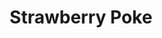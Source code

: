 ---
abv: 4.7%
alt:
availability: Keg
bitterness: 
description: Poke is our interpretation of a historical Berliner Weisse. We utilize a no boil method of brewing while simply heating the wort to near boiling temperatures to sterilize it. The beer is then aged with a mixed culture for 3-6 months and aged on SC strawberries.
gravity: 
hops: 
ibu: N/A
img: poke-strawberry.png
layout: beer
malt: 
modal-id: poke-strawberry
title: Strawberry Poke
on-tap: yup
sourness: 
style: Berliner Weisse
---
